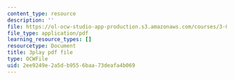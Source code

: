 ```yaml
---
content_type: resource
description: ''
file: https://ol-ocw-studio-app-production.s3.amazonaws.com/courses/3-091sc-introduction-to-solid-state-chemistry-fall-2010/2ee9249e2a5db9556baa73deafa4b069_AFS4JbQGB0c.pdf
file_type: application/pdf
learning_resource_types: []
resourcetype: Document
title: 3play pdf file
type: OCWFile
uid: 2ee9249e-2a5d-b955-6baa-73deafa4b069
---
```

